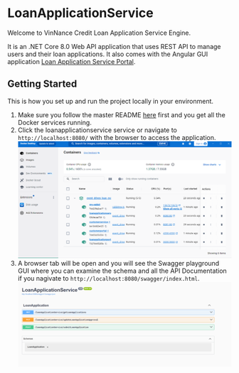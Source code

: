 # LoanApplicationService

Welcome to VinNance Credit Loan Application Service Engine.

It is an .NET Core 8.0 Web API application that uses REST API to manage users and their loan applications.
It also comes with the Angular GUI application [Loan Application Service Portal](https://github.com/vinhngogia0906/Event_Driven_Loan_Evaluation/tree/main/loan-application-portal).


## Getting Started
This is how you set up and run the project locally in your environment.

1. Make sure you follow the master README [here](https://github.com/vinhngogia0906/Event_Driven_Loan_Evaluation) first and you get all the Docker services running.
2. Click the loanapplicationservice service or navigate to `http://localhost:8080/` with the browser to access the application.
![Docker Container](image-1.png)
3. A browser tab will be open and you will see the Swagger playground GUI where you can examine the schema and all the API Documentation if you nagivate to `http://localhost:8080/swagger/index.html`.
![Swagger playground GUI](swagger.png)